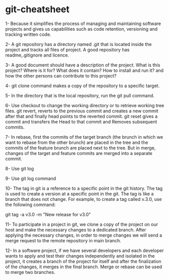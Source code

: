 # git-cheatsheet
1- Because it simplifies the process of managing and maintaining software projects and gives us capabilities such as code retention, versioning and tracking written code.

2- A git repository has a directory named .git that is located inside the project and tracks all files of project. A good repository has readme,.gitignore and licence.

3- A good document should have a description of the project. What is this project? Where is it for? What does it contain? How to install and run it? and how the other persons can contribute to this project?

4- git clone command makes a copy of the repository to a specific target.

5- In the directory that is the local repository, run the git pull command.

6- Use checkout to change the working directory or to retrieve working tree files. 
git revert, reverts to the previous commit and creates a new commit after that and finally head points to the reverted commit. git reset gives a commit and transfers the Head to that commit and Removes subsequent commits.

7- In rebase, first the commits of the target branch (the brunch in which we want to rebase from the other brunch) are placed in the tree and the commits of the feature brunch are placed next to the tree. But in merge, changes of the target and feature commits are merged into a separate commit.

8- Use git log

9- Use git log <filename> command
  
10- The tag in git is a reference to a specific point in the git history. The tag is used to create a version at a specific point in the git. The tag is like a branch that does not change. For example, to create a tag called v.3.0, use the following command: 
  
  git tag -a v3.0 -m "New release for v3.0"
  
11- To participate in a project in git, we clone a copy of the project on our host and make the necessary changes to a dedicated branch. After applying the necessary changes, in order to merge changes we will send a merge request to the remote repository in main branch.
  
12- In a software project, if we have several developers and each developer wants to apply and test their changes independently and isolated in the project, it creates a branch of the project for itself and after the finalization of the changes, it merges in the final branch. Merge or rebase can be used to merge two branches.

